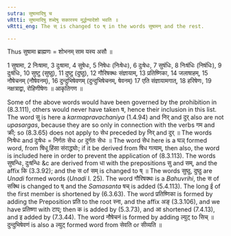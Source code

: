```yaml
---
sutra: सुषामादिषु च
vRtti: सुषामादिषु शब्देषु सकारस्य मूर्द्धन्यादेशो भवति ॥
vRtti_eng: The स् is changed to ष् in the words सुषामन् and the rest.

---
```

Thus सुषामा ब्राह्मणः = शोभनम् साम यस्य असौ ॥

1 सुषामा, 2 निःषामा, 3 दुःषामा, 4 सुषेधः, 5 निषेधः (निःषेधः), 6 दुःषेधः, 7 सुषंधिः, 8 निःषंधिः (निषंधिः), 9 दुःषंधिः, 10 सुष्टु (सुष्ठु), 11 दुष्टु (दुष्ठु), 12 गौरिषक्थः संज्ञायाम्, 13 प्रतिष्णिका, 14 जलाषाहम्, 15 नौषेचनम् (नौषेवनम्), 16 दुन्दुभिषेवणम् (दुन्दुभिषेचनम्, षेवनम्) 17 एति संज्ञायामगात्, 18 हरिषेणः, 19 नक्षत्राद्वा, रोहिणीषेणः ॥ आकृतिगण ॥

Some of the above words would have been governed by the prohibition in (8.3.111), others would never have taken ष, hence their inclusion in this list. The word सु is here a _karmapravachaniya_ (1.4.94) and निर् and दुर् also are not _upasargas_, because they are so only in connection with the verbs गम and क्री; so (8.3.65) does not apply to सेध preceded by निर् and दुर् ॥ The words निःषेधः and दुःषेधः = निर्गतः सेधः or दुर्गतः सेधः ॥ The word सेध here is a घञ् formed word, from षिधू हिंसा संराद्ध्योः; if it be derived from षिध गत्याम्, then also, the word is included here in order to prevent the application of (8.3.113). The words सुषन्धिः, दुःषन्धिः &c are derived from धा with the prepositions सु and सम्, and the affix कि (3.3.92); and the स of सम् is changed to ष् ॥ The words सुष्ठु, दुष्ठु are _Unadi_ formed words (_Unadi_ I. 25). The word गौरिषक्थः is a _Bahuvrihi_, the स of सक्थि is changed to ष् and the _Samasanta_ षच् is added (5.4.113). The long ई of the first member is shortened by (6.3.63). The word प्रतिष्णिका is formed by adding the Preposition प्रति to the root स्ना, and the affix अङ् (3.3.106), and we have प्रतिष्णा with टाप्; then क is added by (5.3.73), and आ shortened (7.4.13), and इ added by (7.3.44). The word नौषेचनं is formed by adding ल्युट् to सिच् ॥ दुन्दुभिषेवणं is also a ल्युट् formed word from सेवति or सीव्यति ॥